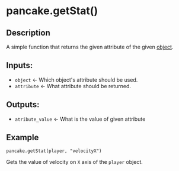 # pancake.getStat()

## Description

A simple function that returns the given attribute of the given [object](http://mightypancake.games/#/documentation/topics/objects).

## Inputs:

* `object` <- Which object's attribute should be used.
* `attribute` <- What attribute should be returned.

## Outputs:

* `atribute_value` <- What is the value of given attribute

## Example

`pancake.getStat(player, "velocityX")`

Gets the value of velocity on `X` axis of the `player` object.
